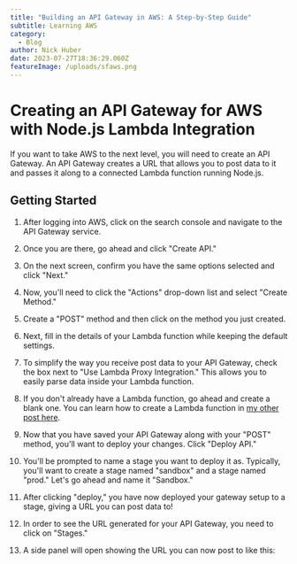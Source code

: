 ```yaml
---
title: "Building an API Gateway in AWS: A Step-by-Step Guide"
subtitle: Learning AWS
category:
  - Blog
author: Nick Huber
date: 2023-07-27T18:36:29.060Z
featureImage: /uploads/sfaws.png
---
```

# Creating an API Gateway for AWS with Node.js Lambda Integration

If you want to take AWS to the next level, you will need to create an API Gateway. An API Gateway creates a URL that allows you to post data to it and passes it along to a connected Lambda function running Node.js.

## Getting Started

1. After logging into AWS, click on the search console and navigate to the API Gateway service.

2. Once you are there, go ahead and click "Create API."

3. On the next screen, confirm you have the same options selected and click "Next."

4. Now, you'll need to click the "Actions" drop-down list and select "Create Method."

5. Create a "POST" method and then click on the method you just created.

6. Next, fill in the details of your Lambda function while keeping the default settings.

7. To simplify the way you receive post data to your API Gateway, check the box next to "Use Lambda Proxy Integration." This allows you to easily parse data inside your Lambda function.

8. If you don't already have a Lambda function, go ahead and create a blank one. You can learn how to create a Lambda function in [my other post here](link-to-other-post).

9. Now that you have saved your API Gateway along with your "POST" method, you'll want to deploy your changes. Click "Deploy API."

10. You'll be prompted to name a stage you want to deploy it as. Typically, you'll want to create a stage named "sandbox" and a stage named "prod." Let's go ahead and name it "Sandbox."

11. After clicking "deploy," you have now deployed your gateway setup to a stage, giving a URL you can post data to!

12. In order to see the URL generated for your API Gateway, you need to click on "Stages."

13. A side panel will open showing the URL you can now post to like this:

